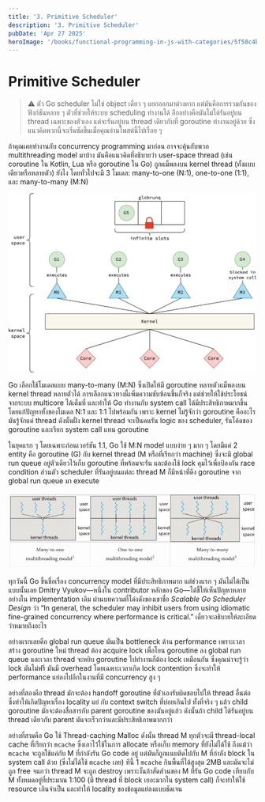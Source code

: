 ```yaml
---
title: '3. Primitive Scheduler'
description: '3. Primitive Scheduler'
pubDate: 'Apr 27 2025'
heroImage: '/books/functional-programming-in-js-with-categories/5f58c4b0-71d0-4983-87e0-8d30dbdf9e5e.jpg'
---
```


# Primitive Scheduler
> ⚠️ ตัว Go scheduler ไม่ใช่ object เดี่ยว ๆ แยกออกมาต่างหาก แต่มันคือการรวมกันของฟังก์ชันหลาย ๆ ตัวที่ช่วยให้ระบบ scheduling ทำงานได้ อีกอย่างคือมันไม่ได้รันอยู่บน thread เฉพาะของตัวเอง แต่จะรันอยู่บน thread เดียวกับที่ goroutine ทำงานอยู่ด้วย ซึ่งแนวคิดพวกนี้จะเริ่มชัดขึ้นเมื่อคุณอ่านโพสต์นี้ไปเรื่อย ๆ

ถ้าคุณเคยทำงานกับ concurrency programming มาก่อน อาจจะคุ้นกับพวก multithreading model มาบ้าง มันคือแนวคิดที่อธิบายว่า user-space thread (เช่น coroutine ใน Kotlin, Lua หรือ goroutine ใน Go) ถูกแม็พลงบน kernel thread (ทั้งแบบเดียวหรือหลายตัว) ยังไง โดยทั่วไปจะมี 3 โมเดล: many-to-one (N:1), one-to-one (1:1), และ many-to-many (M:N)

![](/tutorial/go-scheduler/1dc2a23f-4a38-41ef-b9b0-14cc0fd351ab.png)

Go เลือกใช้โมเดลแบบ many-to-many (M:N) ซึ่งเปิดให้มี goroutine หลายตัวแม็พลงบน kernel thread หลายตัวได้ การเลือกแนวทางนี้เพิ่มความซับซ้อนขึ้นก็จริง แต่ช่วยให้ใช้ประโยชน์จากระบบ multicore ได้เต็มที่ และทำให้ Go ทำงานกับ system call ได้มีประสิทธิภาพมากขึ้น โดยแก้ปัญหาทั้งของโมเดล N:1 และ 1:1 ไปพร้อมกัน เพราะ kernel ไม่รู้จักว่า goroutine คืออะไร มันรู้จักแค่ thread ดังนั้นฝั่ง kernel thread จะเป็นคนรัน logic ของ scheduler, รันโค้ดของ goroutine และเรียก system call แทน goroutine

ในยุคแรก ๆ โดยเฉพาะก่อนเวอร์ชัน 1.1, Go ใช้ M:N model แบบง่าย ๆ มาก ๆ โดยมีแค่ 2 entity คือ goroutine (G) กับ kernel thread (M หรือที่เรียกว่า machine) ซึ่งจะมี global run queue อยู่ตัวเดียวไว้เก็บ goroutine ที่พร้อมจะรัน และต้องใช้ lock คุมไว้เพื่อป้องกัน race condition ส่วนตัว scheduler ที่รันอยู่บนแต่ละ thread M ก็มีหน้าที่ดึง goroutine จาก global run queue มา execute

![](/tutorial/go-scheduler/6d92ce6e-9403-4345-9936-fb27a0ea6132.png)

ทุกวันนี้ Go ขึ้นชื่อเรื่อง concurrency model ที่มีประสิทธิภาพมาก แต่ช่วงแรก ๆ มันไม่ได้เป็นแบบนั้นเลย Dmitry Vyukov—หนึ่งใน contributor หลักของ Go—ได้ชี้ให้เห็นปัญหาหลายอย่างใน implementation เดิม ผ่านบทความที่โด่งดังของเขาชื่อ *Scalable Go Scheduler Design* ว่า “In general, the scheduler may inhibit users from using idiomatic fine-grained concurrency where performance is critical.” เดี๋ยวจะอธิบายให้ละเอียดว่าหมายถึงอะไร

อย่างแรกเลยคือ global run queue มันเป็น bottleneck ด้าน performance เพราะเวลาสร้าง goroutine ใหม่ thread ต้อง acquire lock เพื่อโยน goroutine ลง global run queue และเวลา thread จะหยิบ goroutine ไปทำงานก็ต้อง lock เหมือนกัน ซึ่งคุณน่าจะรู้ว่า lock มันไม่ฟรี มันมี overhead โดยเฉพาะเวลาเกิด lock contention ซึ่งจะทำให้ performance แย่ลงไปอีกในงานที่มี concurrency สูง ๆ

อย่างที่สองคือ thread มักจะต้อง handoff goroutine ที่ตัวเองรับผิดชอบไปให้ thread อื่นต่อ ซึ่งทำให้เกิดปัญหาเรื่อง locality แย่ กับ context switch ที่บ่อยเกินไป ทั้งที่จริง ๆ แล้ว child goroutine มักจะต้องสื่อสารกับ parent goroutine ของมันอยู่แล้ว ดังนั้นถ้า child ได้รันอยู่บน thread เดียวกับ parent มันจะเร็วกว่าและมีประสิทธิภาพมากกว่า

อย่างที่สามคือ Go ใช้ Thread-caching Malloc ดังนั้น thread M ทุกตัวจะมี thread-local cache ที่เรียกว่า `mcache` ซึ่งเอาไว้ใช้ในการ allocate หรือเก็บ memory ที่ยังไม่ได้ใช้ ถึงแม้ว่า `mcache` จะถูกใช้แค่กับ M ที่กำลังรัน Go code อยู่ แต่มันก็ถูกแนบติดไปกับ M ที่กำลัง block ใน system call ด้วย (ซึ่งไม่ได้ใช้ `mcache` เลย) ทีนี้ 1 `mcache` กินพื้นที่ได้สูงสุด 2MB และมันจะไม่ถูก free จนกว่า thread M จะถูก destroy เพราะงั้นถ้าสัดส่วนของ M ที่รัน Go code เทียบกับ M ทั้งหมดอยู่ที่ประมาณ 1:100 (มี thread ที่ block เยอะมากใน system call) ก็จะทำให้ใช้ resource เกินจำเป็น และทำให้ locality ของข้อมูลแย่ลงแบบชัดเจน

